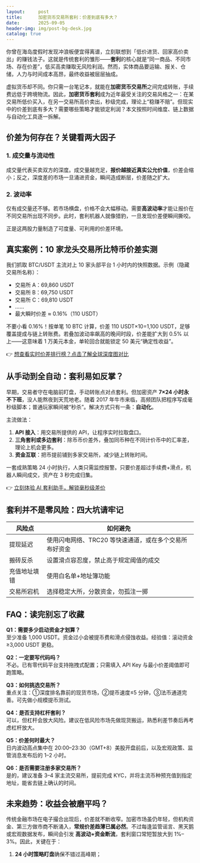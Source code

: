 ```yaml
---
layout:     post
title:      加密货币交易所套利：价差到底有多大？
date:       2025-09-05
header-img: img/post-bg-desk.jpg
catalog: true
---
```


你曾在海岛度假时发现冲浪板便宜得离谱，立刻联想到「低价进货、回家高价卖出」的赚钱法子。这就是传统套利的雏形——**套利**的核心就是“同一商品、不同市场、存在价差”，低买高卖赚取无风险利润。然而，实体商品要运输、报关、仓储，人力与时间成本高昂，最终收益被层层抽成。

虚拟货币却不同。你只需一台笔记本，就能在**加密货币交易所**之间完成转账，手续费远低于跨境物流。因此，**加密货币套利**成为近年最受关注的交易风格之一：在某交易所低价买入，在另一交易所高价卖出，秒级完成，理论上“稳赚不赔”。但现实中的价差到底有多大？需要哪些策略才能锁定利润？本文按照时间维度、链上数据与自动化工具逐一拆解。

## 价差为何存在？关键看两大因子

### 1. 成交量与流动性

成交量代表买卖双方的深度。成交量越充足，**报价越接近真实公允价值**，价差会缩小；反之，深度差的市场一旦涌进资金，瞬间造成断层，价差随之扩大。

### 2. 波动率

仅有成交量还不够。若市场横盘，价格不会大幅移动。需要**高波动率**才能让报价在不同交易所出现不同步。此时，套利机器人就像猎豹，一旦发现价差便瞬间撕咬。

正是这两股力量制造了可度量、可利用的价差环境。

## 真实案例：10 家龙头交易所比特币价差实测

我们抓取 BTC/USDT 主流对上 10 家头部平台 1 小时内的快照数据。示例（隐藏交易所名称）：

- 交易所 A：69,860 USDT  
- 交易所 B：69,750 USDT  
- 交易所 C：69,810 USDT  
- ……  
- 最大瞬时价差 ≈ 0.16%（110 USDT）

不要小看 0.16%！按单笔 10 BTC 计算，价差 110 USDT×10=1,100 USDT，足够覆盖提成与链上转账费。若叠加波动率飙高的晚间时段，价差能扩大到 0.5% 以上——这意味着 1 万美元本金，单轮回合就能锁定 50 美元“确定性收益”。

👉 [想查看实时价差排行榜？点击了解全球深度图对比](https://okxdog.com/)

## 从手动到全自动：套利易如反掌？

早期，交易者守在电脑前盯盘，手动转账点对点套利。但加密资产 **7×24 小时永不下班**，没人能熬夜到天荒地老。随着 2017 年牛市来临，高频团队把程序写成毫秒级脚本；普通玩家瞬间被“秒杀”。解决方式只有一条：**自动化**。

主流做法：

1. **API 接入**：用交易所提供的 API，让程序实时拉取盘口。  
2. **三角套利或多边套利**：除币币价差外，叠加同币种在不同计价币中的汇率差，理论上机会更多。  
3. **资金互联**：把币提前铺到多家交易所，减少链上转账时间。  

一套成熟策略 24 小时执行，人类只需监控报警。只要价差超过手续费+滑点，机器人瞬间成交，资产在 3 秒完成归集。

👉 [立刻体验 AI 套利助手，解锁毫秒级差价](https://okxdog.com/)

## 套利并不是零风险：四大坑请牢记

| 风险点 | 如何避免 |
| --- | --- |
| 提现延迟 | 使用闪电网络、TRC20 等快速通道，或在多个交易所布好资金 |
| 搬砖反杀 | 设置滑点容忍度，禁止高于规定阈值的成交 |
| 充值地址填错 | 使用白名单+地址簿功能 |
| 交易所宕机 | 选择稳定大所，分散资金，勿孤注一掷 |

## FAQ：读完别忘了收藏

**Q1：需要多少启动资金才划算？**  
至少准备 1,000 USDT。资金过小会被提币费和滑点侵蚀收益。经验值：滚动资金≥3,000 USDT 更稳。

**Q2：一定要写代码吗？**  
不必。已有零代码平台支持拖拽式配置；只需填入 API Key 与最小价差阈值即可跑策略。

**Q3：如何挑选交易所？**  
重点关注：①深度排名靠前的现货市场，②提币速度≤5 分钟，③法币通道完善。可先做小规模提币测试。

**Q4：是否支持杠杆套利？**  
可以，但杠杆会放大风险。建议在低风险市场先做现货搬运，熟悉利差节奏后再考虑杠杆放大。

**Q5：价差何时最大？**  
日内波动高点集中在 20:00–23:30（GMT+8）美股开盘前后，以及宏观政策、监管消息发布后的 1–2 小时。

**Q6：是否需要注册多家交易所？**  
是的，建议准备 3–4 家主流交易所，提前完成 KYC，并将主流币种预充值到指定地址，能省去链上确认的时间。

## 未来趋势：收益会被磨平吗？

传统金融市场在电子撮合出现后，价差就不断收窄。加密市场虽仍年轻，但机构资金、第三方做市商不断涌入，**常规价差趋薄已属必然**。不过每逢监管谣言、黑天鹅或宏观数据发布，瞬间会引发 **高波动+资金断流**，套利窗口常短暂放大到 1%–3%。因此，关键在于：

1. **24 小时策略盯盘**确保不错过高峰期；